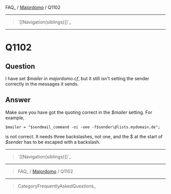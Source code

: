 FAQ\_ / [Majordomo](FAQ/Majordomo) / Q1102

* * * * *

> \`[[Navigation(siblings)]]\`\_

* * * * *

Q1102
=====

Question
--------

I have set *\$mailer* in *majordomo.cf*, but it still isn't setting the
sender correctly in the messages it sends.

Answer
------

Make sure you have got the quoting correct in the *\$mailer* setting.
For example,

    $mailer = "$sendmail_command -oi -oee -f$sender\@lists.mydomain.de";

is not correct. It needs three backslashes, not one, and the \$ at the
start of *\$sender* has to be escaped with a backslash.

* * * * *

> \`[[Navigation(siblings)]]\`\_

* * * * *

> FAQ\_ / [Majordomo](FAQ/Majordomo) / Q1102

* * * * *

> CategoryFrequentlyAskedQuestions\_
